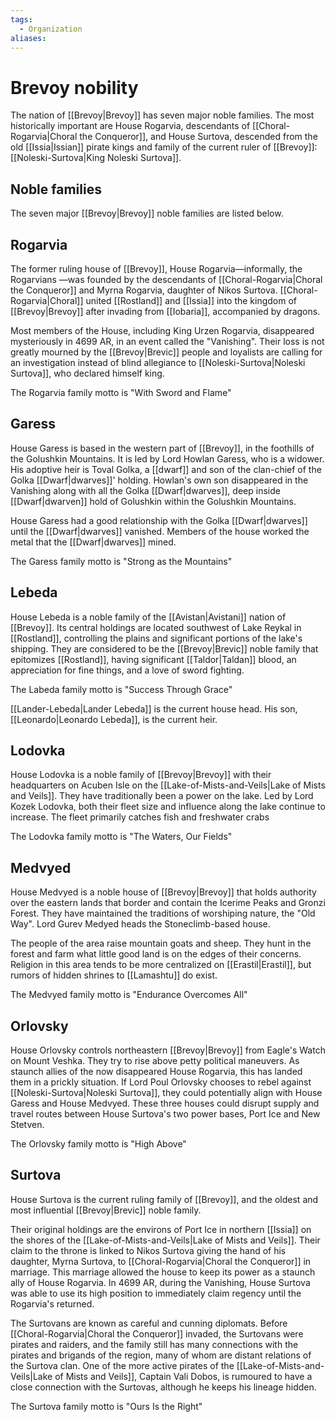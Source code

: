 ```yaml
---
tags:
  - Organization
aliases:
---
```

# Brevoy nobility
The nation of [[Brevoy|Brevoy]] has seven major noble families. The most historically important are House Rogarvia, descendants of [[Choral-Rogarvia|Choral the Conqueror]], and House Surtova, descended from the old [[Issia|Issian]] pirate kings and family of the current ruler of [[Brevoy]]: [[Noleski-Surtova|King Noleski Surtova]]. 

## Noble families
The seven major [[Brevoy|Brevoy]] noble families are listed below.
## Rogarvia
The former ruling house of [[Brevoy]], House Rogarvia—informally, the Rogarvians —was founded by the descendants of [[Choral-Rogarvia|Choral the Conqueror]] and Myrna Rogarvia, daughter of Nikos Surtova. [[Choral-Rogarvia|Choral]] united [[Rostland]] and [[Issia]] into the kingdom of [[Brevoy|Brevoy]] after invading from [[Iobaria]], accompanied by dragons.

Most members of the House, including King Urzen Rogarvia, disappeared mysteriously in 4699 AR, in an event called the "Vanishing". Their loss is not greatly mourned by the [[Brevoy|Brevic]] people and loyalists are calling for an investigation instead of blind allegiance to [[Noleski-Surtova|Noleski Surtova]], who declared himself king.

The Rogarvia family motto is "With Sword and Flame" 
## Garess
House Garess is based in the western part of [[Brevoy]], in the foothills of the Golushkin Mountains. It is led by Lord Howlan Garess, who is a widower. His adoptive heir is Toval Golka, a [[dwarf]] and son of the clan-chief of the Golka [[Dwarf|dwarves]]' holding. Howlan's own son disappeared in the Vanishing along with all the Golka [[Dwarf|dwarves]], deep inside [[Dwarf|dwarven]] hold of Golushkin within the Golushkin Mountains.

House Garess had a good relationship with the Golka [[Dwarf|dwarves]] until the [[Dwarf|dwarves]] vanished. Members of the house worked the metal that the [[Dwarf|dwarves]] mined.

The Garess family motto is "Strong as the Mountains" 
## Lebeda
House Lebeda is a noble family of the [[Avistan|Avistani]] nation of [[Brevoy]]. Its central holdings are located southwest of Lake Reykal in [[Rostland]], controlling the plains and significant portions of the lake's shipping. They are considered to be the [[Brevoy|Brevic]] noble family that epitomizes [[Rostland]], having significant [[Taldor|Taldan]] blood, an appreciation for fine things, and a love of sword fighting.

The Labeda family motto is "Success Through Grace" 

[[Lander-Lebeda|Lander Lebeda]] is the current house head. His son, [[Leonardo|Leonardo Lebeda]], is the current heir.
## Lodovka
House Lodovka is a noble family of [[Brevoy|Brevoy]] with their headquarters on Acuben Isle on the [[Lake-of-Mists-and-Veils|Lake of Mists and Veils]]. They have traditionally been a power on the lake. Led by Lord Kozek Lodovka, both their fleet size and influence along the lake continue to increase. The fleet primarily catches fish and freshwater crabs

The Lodovka family motto is "The Waters, Our Fields" 

## Medvyed
House Medvyed is a noble house of [[Brevoy|Brevoy]] that holds authority over the eastern lands that border and contain the Icerime Peaks and Gronzi Forest. They have maintained the traditions of worshiping nature, the "Old Way". Lord Gurev Medyed heads the Stoneclimb-based house. 

The people of the area raise mountain goats and sheep. They hunt in the forest and farm what little good land is on the edges of their concerns. Religion in this area tends to be more centralized on [[Erastil|Erastil]], but rumors of hidden shrines to [[Lamashtu]] do exist.

The Medvyed family motto is "Endurance Overcomes All" 

## Orlovsky
House Orlovsky controls northeastern [[Brevoy|Brevoy]] from Eagle's Watch on Mount Veshka. They try to rise above petty political maneuvers. As staunch allies of the now disappeared House Rogarvia, this has landed them in a prickly situation. If Lord Poul Orlovsky chooses to rebel against [[Noleski-Surtova|Noleski Surtova]], they could potentially align with House Garess and House Medvyed. These three houses could disrupt supply and travel routes between House Surtova's two power bases, Port Ice and New Stetven.

The Orlovsky family motto is "High Above" 
## Surtova
House Surtova is the current ruling family of [[Brevoy]], and the oldest and most influential [[Brevoy|Brevic]] noble family.

Their original holdings are the environs of Port Ice in northern [[Issia]] on the shores of the [[Lake-of-Mists-and-Veils|Lake of Mists and Veils]]. Their claim to the throne is linked to Nikos Surtova giving the hand of his daughter, Myrna Surtova, to [[Choral-Rogarvia|Choral the Conqueror]] in marriage. This marriage allowed the house to keep its power as a staunch ally of House Rogarvia. In 4699 AR, during the Vanishing, House Surtova was able to use its high position to immediately claim regency until the Rogarvia's returned.

The Surtovans are known as careful and cunning diplomats. Before [[Choral-Rogarvia|Choral the Conqueror]] invaded, the Surtovans were pirates and raiders, and the family still has many connections with the pirates and brigands of the region, many of whom are distant relations of the Surtova clan. One of the more active pirates of the [[Lake-of-Mists-and-Veils|Lake of Mists and Veils]], Captain Vali Dobos, is rumoured to have a close connection with the Surtovas, although he keeps his lineage hidden.

The Surtova family motto is "Ours Is the Right" 